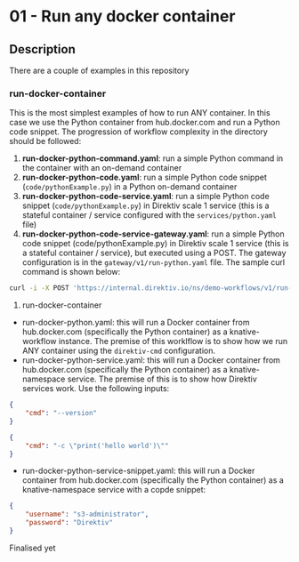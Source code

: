 # 01 - Run any docker container

## Description

There are a couple of examples in this repository

### run-docker-container
This is the most simplest examples of how to run ANY container. In this case we use the Python container from hub.docker.com and run a Python code snippet. The progression of workflow complexity in the directory should be followed:
1. **run-docker-python-command.yaml**: run a simple Python command in the container with an on-demand container
2. **run-docker-python-code.yaml**: run a simple Python code snippet (`code/pythonExample.py`) in a Python on-demand container
3. **run-docker-python-code-service.yaml**: run a simple Python code snippet (`code/pythonExample.py`) in Direktiv scale 1 service (this is a stateful container / service configured with the `services/python.yaml` file)
4. **run-docker-python-code-service-gateway.yaml**: run a simple Python code snippet (code/pythonExample.py) in Direktiv scale 1 service (this is a stateful container / service), but executed using a POST. The gateway configuration is in the `gateway/v1/run-python.yaml` file. The sample curl command is shown below:
```sh
curl -i -X POST 'https://internal.direktiv.io/ns/demo-workflows/v1/run-python-code' --header 'Content-Type: text/xml' --data-binary '@/demo-workflows/run-docker-container/code/pythonExample.py'
```



1. run-docker-container
* run-docker-python.yaml: this will run a Docker container from hub.docker.com (specifically the Python container) as a knative-workflow instance. The premise of this worklflow is to show how we run ANY container using the `direktiv-cmd` configuration.
* run-docker-python-service.yaml: this will run a Docker container from hub.docker.com (specifically the Python container) as a knative-namespace service. The premise of this is to show how Direktiv services work. Use the following inputs:
```json
{
    "cmd": "--version"
}
```
```json
{
    "cmd": "-c \"print('hello world')\""
}
```
* run-docker-python-service-snippet.yaml: this will run a Docker container from hub.docker.com (specifically the Python container) as a knative-namespace service with a copde snippet:
```json
{
    "username": "s3-administrator",
    "password": "Direktiv"
}
```

 Finalised yet
